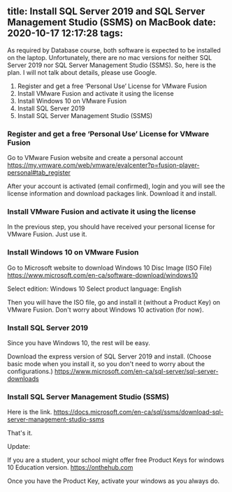 title: Install SQL Server 2019 and SQL Server Management Studio (SSMS) on MacBook
date: 2020-10-17 12:17:28
tags:
---

As required by Database course, both software is expected to be installed on the laptop. Unfortunately, there are no mac versions for neither SQL Server 2019 nor SQL Server Management Studio (SSMS). So, here is the plan. I will not talk about details, please use Google.

1. Register and get a free ‘Personal Use’ License for VMware Fusion
2. Install VMware Fusion and activate it using the license
3. Install Windows 10 on VMware Fusion
4. Install SQL Server 2019
5. Install SQL Server Management Studio (SSMS)

### Register and get a free ‘Personal Use’ License for VMware Fusion

Go to VMware Fusion website and create a personal account
https://my.vmware.com/web/vmware/evalcenter?p=fusion-player-personal#tab_register

After your account is activated (email confirmed), login and you will see the license information and download packages link. Download it and install.

### Install VMware Fusion and activate it using the license

In the previous step, you should have received your personal license for VMware Fusion. Just use it.

### Install Windows 10 on VMware Fusion

Go to Microsoft website to download Windows 10 Disc Image (ISO File)
https://www.microsoft.com/en-ca/software-download/windows10

Select edition: Windows 10
Select product language: English

Then you will have the ISO file, go and install it (without a Product Key) on VMware Fusion. Don't worry about Windows 10 activation (for now).

### Install SQL Server 2019

Since you have Windows 10, the rest will be easy.

Download the express version of SQL Server 2019 and install. (Choose basic mode when you install it, so you don't need to worry about the configurations.)
https://www.microsoft.com/en-ca/sql-server/sql-server-downloads

### Install SQL Server Management Studio (SSMS)

Here is the link.
https://docs.microsoft.com/en-ca/sql/ssms/download-sql-server-management-studio-ssms

That's it.

Update:

If you are a student, your school might offer free Product Keys for windows 10 Education version.
https://onthehub.com

Once you have the Product Key, activate your windows as you always do.